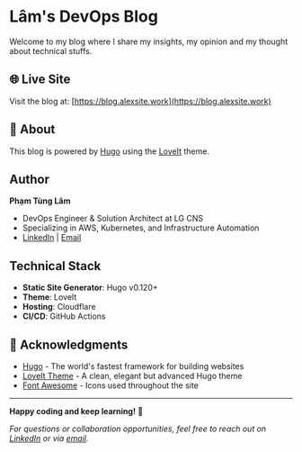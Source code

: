 # Lâm's DevOps Blog

Welcome to my blog where I share my insights, my opinion and my thought about technical stuffs.

## 🌐 Live Site

Visit the blog at: [https://blog.alexsite.work](https://blog.alexsite.work)

## 🚀 About

This blog is powered by [Hugo](https://gohugo.io/) using the [LoveIt](https://github.com/dillonzq/LoveIt) theme.

## Author

**Phạm Tùng Lâm**
- DevOps Engineer & Solution Architect at LG CNS
- Specializing in AWS, Kubernetes, and Infrastructure Automation
- [LinkedIn](https://www.linkedin.com/in/alexpham15010305) | [Email](mailto:phamtunglam.workmail.public@gmail.com)

## Technical Stack

- **Static Site Generator**: Hugo v0.120+
- **Theme**: LoveIt
- **Hosting**: Cloudflare
- **CI/CD**: GitHub Actions

## 🙏 Acknowledgments

- [Hugo](https://gohugo.io/) - The world's fastest framework for building websites
- [LoveIt Theme](https://github.com/dillonzq/LoveIt) - A clean, elegant but advanced Hugo theme
- [Font Awesome](https://fontawesome.com/) - Icons used throughout the site

---

**Happy coding and keep learning!** 🚀

*For questions or collaboration opportunities, feel free to reach out on [LinkedIn](https://www.linkedin.com/in/alexpham15010305) or via [email](mailto:phamtunglam.workmail.public@gmail.com).*